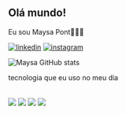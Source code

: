 ## Olá mundo!

Eu sou Maysa Pont🙋🏻‍♀️


[![linkedin](https://img.shields.io/badge/LinkedIn-0077B5?style=for-the-badge&logo=linkedin&logoColor=white)](https://www.linkedin.com/in/maysa-pont-1939442a6/)
[![instagram](https://img.shields.io/badge/Instagram-E4405F?style=for-the-badge&logo=instagram&logoColor=white)](https://www.instagram.com/pont.maysa/)

![Maysa GitHub stats](https://github-readme-stats.vercel.app/api?username=maysapont&show_icons=true&theme=dracula)

tecnologia que eu uso no meu dia 

<div style= "display: inline_black"><br/>
 <img align="center" alt"html5" src="https://img.shields.io/badge/HTML5-E34F26?style=for-the-badge&logo=html5&logoColor=white"/>
 <img align="center" alt"html5" src="https://img.shields.io/badge/CSS3-1572B6?style=for-the-badge&logo=css3&logoColor=white"/>
 <img align="center" alt"html5" src="https://img.shields.io/badge/JavaScript-F7DF1E?style=for-the-badge&logo=javascript&logoColor=black"/>
<img align="center" alt"html5" src="https://img.shields.io/badge/Python-14354C?style=for-the-badge&logo=python&logoColor=white"/>
</div>
